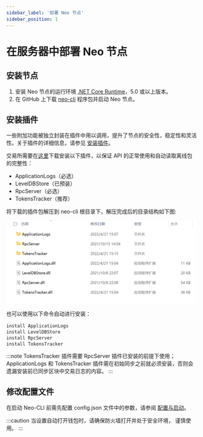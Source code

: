 ```yaml
---
sidebar_label: '部署 Neo 节点'
sidebar_position: 1
---
```


# 在服务器中部署 Neo 节点

## 安装节点

1. 安装 Neo 节点的运行环境 [.NET Core Runtime](https://www.microsoft.com/net/download/core#/runtime)，5.0 或以上版本。
2. 在 GitHub 上下载 [neo-cli](https://github.com/neo-project/neo-node/releases) 程序包并启动 Neo 节点。

## 安装插件

一些附加功能被独立封装在插件中用以调用，提升了节点的安全性，稳定性和灵活性。关于插件的详细信息，请参见 [安装插件](../node/cli/config.html/#安装插件)。

交易所需要在[这里]( https://github.com/neo-project/neo-modules/releases/)下载安装以下插件，以保证 API 的正常使用和自动读取离线包的完整性：

- ApplicationLogs（必选）
- LevelDBStore（已预装）
- RpcServer（必选）
- TokensTracker（推荐）

 将下载的插件包解压到 neo-cli 根目录下，解压完成后的目录结构如下图:

![PluginsForExchange.png](../assets/PluginsForExchange.png)

也可以使用以下命令自动进行安装：

```
install ApplicationLogs
install LevelDBStore
install RpcServer
install TokensTracker
```

:::note
TokensTracker 插件需要 RpcServer 插件已安装的前提下使用；
ApplicationLogs 和 TokensTracker 插件需在初始同步之前就必须安装，否则会遗漏安装前已同步区块中交易日志的内容。
:::

## 修改配置文件

在启动 Neo-CLI 前需先配置 config.json 文件中的参数，请参阅 [配置与启动](../node/cli/config.md)。

:::caution
当设置自动打开钱包时，请确保防火墙打开并处于安全环境， 谨慎使用。
:::
